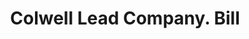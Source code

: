 ---
doi: 10.7916/D8MS54V9
date_other: '1913'
date_other_textual: '1913'
form: printed ephemera
genre:
- Invoices
name:
- Colwell Lead Company
object_in_context_url: https://biggert.cul.columbia.edu/items/view/ave_biggert_00605
subject_hierarchical_geographic:
- New York, New York, United States
- Windsor, Ontario, Canada
- New York, New York, United States
- New York, New York, United States
- Worcester, Massachusetts, United States
- Detroit, Michigan, United States
- Elizabeth, New Jersey, United States
subject_name:
- Colwell Lead Company
title: Colwell Lead Company. Bill
sort_title: Colwell Lead Company. Bill
call_number: ave_biggert_00605
coordinates:
- 40.83722222222222,-73.88611111111112
- 42.28333333333333,-83.0
- 40.69277777777778,-73.99027777777778
- 40.71277777777778,-74.00583333333333
- 42.266666666666666,-71.8
- 42.331388888888895,-83.04583333333333
- 40.666261,-74.19353
pid: ave_biggert_00605
identifiers: ave_biggert_00605
thumbnail: https://derivativo-1.library.columbia.edu/iiif/2/ldpd:343860/full/!256,256/0/native.jpg
permalink: "/items/ave_biggert_00605/"
layout: iiif-image-page
---